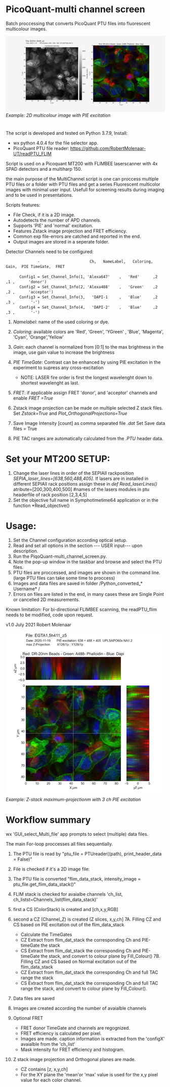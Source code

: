 # PicoQuant-multi channel screen
Batch proccessing that converts PicoQuant PTU files into fluorescent multicolour images.

![alt text](https://github.com/RobertMolenaar-UT/PicoQuant-multi_channel_screen/blob/main/Example_2D_image_1024.png?raw=true)
*Example: 2D multicolour image with PIE excitation*

#

The script is developed and tested on Python 3.7.9, Install:

- wx python 4.0.4 for the file selector app.
- PicoQuant PTU file reader: https://github.com/RobertMolenaar-UT/readPTU_FLIM

Script is used on a Picoquant MT200 with FLIMBEE laserscanner with 4x SPAD detectors and a multiharp 150.

the main purpose of the MultiChannel script is one can proccess multiple PTU files or a folder with PTU files and get a series Fluorescent multicolor images with minimal user input. Usefull for screening results during imaging and to be used in presentations.

Scripts features:  
- File Check, if it is a 2D  image.
- Autodetects the number of APD channels. 
- Supports 'PIE' and 'normal' excitation.
- Features Zstack image projection and FRET efficiency.
- Common exp file-errors are catched and reported in the end.
- Output images are stored in a seperate folder.

Detector Channels need to be configured:

                  -                      Ch,   NameLabel,   Coloring,    Gain,  PIE TimeGate,  FRET
		  
		  Config1 = Set_Channel_Info(1, 'Alexa647'    ,   'Red'      ,2        ,1 ,      'donor')
		  Config2 = Set_Channel_Info(2, 'Alexa488'    ,   'Green'    ,2        ,2 ,      'acceptor')
		  Config3 = Set_Channel_Info(3,   'DAPI-1     ,   'Blue'     ,2        ,3 ,       '-')
		  Config4 = Set_Channel_Info(4,   'DAPI-2'    ,   'Blue'     ,2        ,3 ,       '-')
		  

1. *Namelabel*: name of the used coloring or dye.
2. *Coloring*: 	available colors are 'Red', 'Green', 'YGreen' , 'Blue', 'Magenta', 'Cyan', 'Orange','Yellow'
3. *Gain*: 	each channel is normalized from [0:1] to the max brightness in the image, use gain value to increase the brightness
4. *PIE TimeGate*: Contrast can be enhanced by using PIE excitation in the experiment to supress any cross-excitation 
	- NOTE: LASER fire order is first the longest wavelenght down to shortest wavelenght as last.
5. *FRET*: if applicable assign FRET 'donor', and 'acceptor' channels and enable *FRET =True*

6. Zstack image projection can be made on multiple selected Z stack files. Set *Zstack=True* and *Plot_OrthogonalProjections=True*
7. Save Image Intensity [count] as comma separated file *.dat*  Set Save data files = True
8. PIE TAC ranges are automatically calculated from the *.PTU* header data.


# Set your MT200 SETUP:

1.  Change the laser lines in order of the SEPIAII rackposition *SEPIA_laser_lines=[638,560,488,405]*. If lasers are in installed in different SEPIAII rack positions assign these in *def Read_laserLines()*  atribute=[200,300,400,500]  #names of the lasers modules in ptu headerfile of rack position [2,3,4,5] 	
2.  Set the objective full name in Symphotimetime64 application or in the function *Read_objective()

# Usage: 

1. Set the Channel configuration according optical setup.
2. Read and set all options in the section --- USER input---  upon description.
3. Run the PiqoQuant-multi_channel_screen.py.
4. Note the pop-up window in the taskbar and browse and select the PTU files.
5. PTU files are proccessed, and images are shown in the command line. (large PTU files can take some time to proccess)
6. Images and data files are saved in folder /Python_converted_* Username* /
7. Errors on files are listed in the end, in many cases these are Single Point or cancelled 2D measurements.

Known limitation: For bi-directional FLIMBEE scanning, the readPTU_flim needs to be modified, code upon request.

v1.0 July 2021 Robert Molenaar 




![alt text](https://github.com/RobertMolenaar-UT/PicoQuant-multi_channel_screen/blob/main/Example-Z-stack-projection_1024.png?raw=true)
*Example: Z-stack maximum-projectionm with 3 ch PIE excitation* 






# Workflow summary
 
wx 'GUI_select_Multi_file' app prompts to select (multiple) data files. 

The main For-loop proccesses all files sequentially.

1. The PTU file is read by "ptu_file  = PTUreader((path), print_header_data = False)"
2. File is checked if it's a 2D image file:
3. The PTU file is converted "flim_data_stack, intensity_image = ptu_file.get_flim_data_stack()"
4. FLIM stack is checked for avaialbe channels 'ch_list, ch_listst=Channels_list(flim_data_stack)'
5. first a CS (ColorStack) is created and [ch,x,y,RGB] 
6. second a CZ (Channel_Z) is created (Z slices, x,y,ch]
7A. Filling CZ and CS based on PIE excitation out of the flim_data_stack
	- Calculate the TimeGates
	- CZ Extract from flim_dat_stack the corresponding Ch and PIE-timeGate the stack
	- CS Extract from flim_dat_stack the corresponding Ch and PIE-timeGate the stack, and convert to colour plane by Fill_Colour()
7B. Filling CZ and CS based on Normal excitation out of the flim_data_stack
	- CZ Extract from flim_dat_stack the corresponding Ch and full TAC range the stack
	- CS Extract from flim_dat_stack the corresponding Ch and full TAC range the stack, and convert to colour plane by Fill_Colour(). 

8. Data files are saved
9. Images are created according the number of avaialble channels
10. Optional FRET 
	- FRET donor TimeGate and channels are regognized.
	- FRET efficiency is calculated per pixel.
	- Images are made. caption information is extracted from the 'configX' avaialble from the 'ch_list'
	- Mask intensity for FRET efficiency and histogram.
11. Z stack image projection and Orthogonal planes are made.
	- CZ contains [z, x,y,ch] 
	- For the XY plane the 'mean'or 'max' value is used for the x,y pixel value for each color channel.



